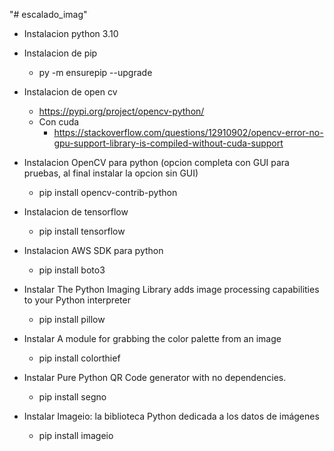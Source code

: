 "# escalado_imag" 

* Instalacion python 3.10

* Instalacion de pip
  * py -m ensurepip --upgrade

* Instalacion de open cv
  * https://pypi.org/project/opencv-python/
  * Con cuda
    * https://stackoverflow.com/questions/12910902/opencv-error-no-gpu-support-library-is-compiled-without-cuda-support

*  Instalacion OpenCV para python (opcion completa con GUI para pruebas, al final instalar la opcion sin GUI)
    * pip install opencv-contrib-python

* Instalacion de tensorflow
  * pip install tensorflow

* Instalacion AWS SDK para python
  * pip install boto3

* Instalar The Python Imaging Library adds image processing capabilities to your Python interpreter
  * pip install pillow

* Instalar A module for grabbing the color palette from an image
  * pip install colorthief

* Instalar Pure Python QR Code generator with no dependencies.
  * pip install segno

* Instalar Imageio: la biblioteca Python dedicada a los datos de imágenes
  * pip install imageio